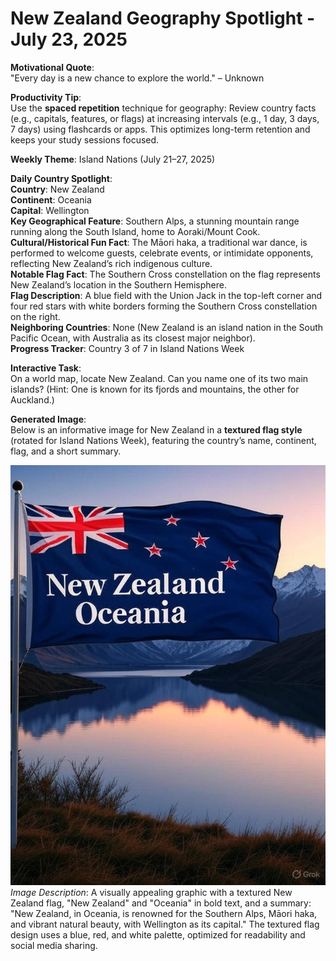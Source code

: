 # New Zealand Geography Spotlight - July 23, 2025

**Motivational Quote**:  
"Every day is a new chance to explore the world." – Unknown

**Productivity Tip**:  
Use the **spaced repetition** technique for geography: Review country facts (e.g., capitals, features, or flags) at increasing intervals (e.g., 1 day, 3 days, 7 days) using flashcards or apps. This optimizes long-term retention and keeps your study sessions focused.

**Weekly Theme**: Island Nations (July 21–27, 2025)

**Daily Country Spotlight**:  
**Country**: New Zealand  
**Continent**: Oceania  
**Capital**: Wellington  
**Key Geographical Feature**: Southern Alps, a stunning mountain range running along the South Island, home to Aoraki/Mount Cook.  
**Cultural/Historical Fun Fact**: The Māori haka, a traditional war dance, is performed to welcome guests, celebrate events, or intimidate opponents, reflecting New Zealand’s rich indigenous culture.  
**Notable Flag Fact**: The Southern Cross constellation on the flag represents New Zealand’s location in the Southern Hemisphere.  
**Flag Description**: A blue field with the Union Jack in the top-left corner and four red stars with white borders forming the Southern Cross constellation on the right.  
**Neighboring Countries**: None (New Zealand is an island nation in the South Pacific Ocean, with Australia as its closest major neighbor).  
**Progress Tracker**: Country 3 of 7 in Island Nations Week

**Interactive Task**:  
On a world map, locate New Zealand. Can you name one of its two main islands? (Hint: One is known for its fjords and mountains, the other for Auckland.)

**Generated Image**:  
Below is an informative image for New Zealand in a **textured flag style** (rotated for Island Nations Week), featuring the country’s name, continent, flag, and a short summary.

![New Zealand Info Image](https://raw.githubusercontent.com/anirudhlohiya/AndroidBlog-Server/refs/heads/main/images/2_new_zealand_23_07_2025.jpg)  
*Image Description*: A visually appealing graphic with a textured New Zealand flag, "New Zealand" and "Oceania" in bold text, and a summary: "New Zealand, in Oceania, is renowned for the Southern Alps, Māori haka, and vibrant natural beauty, with Wellington as its capital." The textured flag design uses a blue, red, and white palette, optimized for readability and social media sharing.
